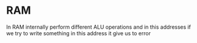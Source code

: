 # RAM
In RAM internally perform different ALU operations and in this addresses if we try to write something in this address it give us to error
